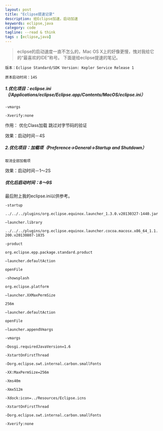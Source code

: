 ```yaml
---
layout: post
title: "Eclipse提速记录"
description: 给Eclipse加速，启动加速
keywords: eclipse,java
category: code
tagline: --read & think
tags : [eclipse,java]
---
```



> eclipse的启动速度一直不怎么的，Mac OS X上的好像更慢，愧对我给它的“最喜欢的IDE”称号。
> 下面是给eclipse提速的笔记。


`版本：Eclipse Standard/SDK
 Version: Kepler Service Release 1`

`原本启动时间：14S`

##### 1.优化项目：eclipse.ini（/Applications/eclipse/Eclipse.app/Contents/MacOS/eclipse.ini）

 `-vmargs`
 
 `-Xverify:none`
  
  作用： 优化Class加载 跳过对字节码的验证

  效果：启动时间－4S

##### 2.优化项目：加载项（Preference→General→Startup and Shutdown）

`取消全部加载项`

效果：启动时间－1～2S

##### 优化后启动时间：8～9S

最后附上我的eclipse.ini以供参考。


`-startup`

`../../../plugins/org.eclipse.equinox.launcher_1.3.0.v20130327-1440.jar`

`–launcher.library`

`../../../plugins/org.eclipse.equinox.launcher.cocoa.macosx.x86_64_1.1.200.v20130807-1835`

`-product`

`org.eclipse.epp.package.standard.product`

`–launcher.defaultAction`

`openFile`

`-showsplash`

`org.eclipse.platform`

`–launcher.XXMaxPermSize`

`256m`

`–launcher.defaultAction`

`openFile`

`–launcher.appendVmargs`

`-vmargs`

`-Dosgi.requiredJavaVersion=1.6`

`-XstartOnFirstThread`

`-Dorg.eclipse.swt.internal.carbon.smallFonts`

`-XX:MaxPermSize=256m`

`-Xms40m`

`-Xmx512m`

`-Xdock:icon=../Resources/Eclipse.icns`

`-XstartOnFirstThread`

`-Dorg.eclipse.swt.internal.carbon.smallFonts`

`-Xverify:none`